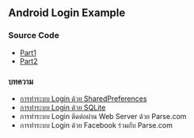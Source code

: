 ## Android Login Example


### Source Code

- [Part1](https://github.com/Devahoy/android-login-example/tree/part1)
- [Part2](https://github.com/Devahoy/android-login-example/tree/part2)

### บทความ
- [การทำระบบ Login ด้วย SharedPreferences](http://devahoy.com/2014/06/android-login-activity-with-sharedpreferences/)
- [การทำระบบ Login ด้วย SQLite](http://devahoy.com/2014/06/android-login-activity-with-sqlite/)
- การทำระบบ Login ติดต่อผ่าน Web Server ด้วย Parse.com
- การทำระบบ Login ด้วย Facebook ร่วมกับ Parse.com
